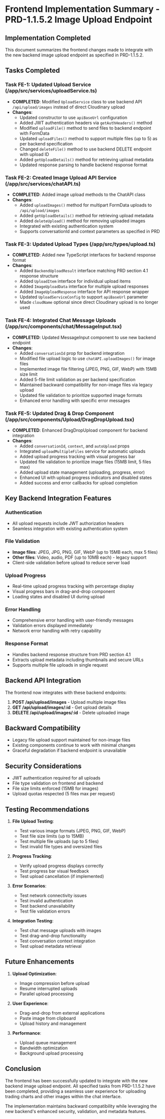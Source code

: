 # Frontend Implementation Summary - PRD-1.1.5.2 Image Upload Endpoint

## Implementation Completed

This document summarizes the frontend changes made to integrate with the new backend image upload endpoint as specified in PRD-1.1.5.2.

## Tasks Completed

### Task FE-1: Updated Upload Service (/app/src/services/uploadService.ts)
- **COMPLETED**: Modified `UploadService` class to use backend API `/api/upload/images` instead of direct Cloudinary upload
- **Changes**:
  - Updated constructor to use `apiBaseUrl` configuration
  - Added JWT authentication headers via `getAuthHeaders()` method
  - Modified `uploadFile()` method to send files to backend endpoint with FormData
  - Updated `uploadFiles()` method to support multiple files (up to 5) as per backend specification
  - Changed `deleteFile()` method to use backend DELETE endpoint with upload ID
  - Added `getUploadDetails()` method for retrieving upload metadata
  - Updated response parsing to handle backend response format

### Task FE-2: Created Image Upload API Service (/app/src/services/chatAPI.ts)
- **COMPLETED**: Added image upload methods to the ChatAPI class
- **Changes**:
  - Added `uploadImages()` method for multipart FormData uploads to `/api/upload/images`
  - Added `getUploadDetails()` method for retrieving upload metadata
  - Added `deleteUpload()` method for removing uploaded images
  - Integrated with existing authentication system
  - Supports conversationId and context parameters as specified in PRD

### Task FE-3: Updated Upload Types (/app/src/types/upload.ts)
- **COMPLETED**: Added new TypeScript interfaces for backend response format
- **Changes**:
  - Added `BackendUploadResult` interface matching PRD section 4.1 response structure
  - Added `UploadItem` interface for individual upload items
  - Added `ImageUploadData` interface for multiple upload responses
  - Added `ImageUploadResponse` interface for API response wrapper
  - Updated `UploadServiceConfig` to support `apiBaseUrl` parameter
  - Made `cloudName` optional since direct Cloudinary upload is no longer used

### Task FE-4: Integrated Chat Message Uploads (/app/src/components/chat/MessageInput.tsx)
- **COMPLETED**: Updated MessageInput component to use new backend endpoint
- **Changes**:
  - Added `conversationId` prop for backend integration
  - Modified file upload logic to use `chatAPI.uploadImages()` for image files
  - Implemented image file filtering (JPEG, PNG, GIF, WebP) with 15MB size limit
  - Added 5-file limit validation as per backend specification
  - Maintained backward compatibility for non-image files via legacy upload
  - Updated file validation to prioritize supported image formats
  - Enhanced error handling with specific error messages

### Task FE-5: Updated Drag & Drop Component (/app/src/components/Upload/DragDropUpload.tsx)
- **COMPLETED**: Enhanced DragDropUpload component for backend integration
- **Changes**:
  - Added `conversationId`, `context`, and `autoUpload` props
  - Integrated `uploadMultipleFiles` service for automatic uploads
  - Added upload progress tracking with visual progress bar
  - Updated file validation to prioritize image files (15MB limit, 5 files max)
  - Added upload state management (uploading, progress, error)
  - Enhanced UI with upload progress indicators and disabled states
  - Added success and error callbacks for upload completion

## Key Backend Integration Features

### Authentication
- All upload requests include JWT authorization headers
- Seamless integration with existing authentication system

### File Validation
- **Image files**: JPEG, JPG, PNG, GIF, WebP (up to 15MB each, max 5 files)
- **Other files**: Video, audio, PDF (up to 10MB each) - legacy support
- Client-side validation before upload to reduce server load

### Upload Progress
- Real-time upload progress tracking with percentage display
- Visual progress bars in drag-and-drop component
- Loading states and disabled UI during upload

### Error Handling
- Comprehensive error handling with user-friendly messages
- Validation errors displayed immediately
- Network error handling with retry capability

### Response Format
- Handles backend response structure from PRD section 4.1
- Extracts upload metadata including thumbnails and secure URLs
- Supports multiple file uploads in single request

## Backend API Integration

The frontend now integrates with these backend endpoints:

1. **POST /api/upload/images** - Upload multiple image files
2. **GET /api/upload/images/:id** - Get upload details  
3. **DELETE /api/upload/images/:id** - Delete uploaded image

## Backward Compatibility

- Legacy file upload support maintained for non-image files
- Existing components continue to work with minimal changes
- Graceful degradation if backend endpoint is unavailable

## Security Considerations

- JWT authentication required for all uploads
- File type validation on frontend and backend
- File size limits enforced (15MB for images)
- Upload quotas respected (5 files max per request)

## Testing Recommendations

1. **File Upload Testing**:
   - Test various image formats (JPEG, PNG, GIF, WebP)
   - Test file size limits (up to 15MB)
   - Test multiple file uploads (up to 5 files)
   - Test invalid file types and oversized files

2. **Progress Tracking**:
   - Verify upload progress displays correctly
   - Test progress bar visual feedback
   - Test upload cancellation (if implemented)

3. **Error Scenarios**:
   - Test network connectivity issues
   - Test invalid authentication
   - Test backend unavailability
   - Test file validation errors

4. **Integration Testing**:
   - Test chat message uploads with images
   - Test drag-and-drop functionality
   - Test conversation context integration
   - Test upload metadata retrieval

## Future Enhancements

1. **Upload Optimization**:
   - Image compression before upload
   - Resume interrupted uploads
   - Parallel upload processing

2. **User Experience**:
   - Drag-and-drop from external applications
   - Paste image from clipboard
   - Upload history and management

3. **Performance**:
   - Upload queue management
   - Bandwidth optimization
   - Background upload processing

## Conclusion

The frontend has been successfully updated to integrate with the new backend image upload endpoint. All specified tasks from PRD-1.1.5.2 have been completed, providing a seamless user experience for uploading trading charts and other images within the chat interface.

The implementation maintains backward compatibility while leveraging the new backend's enhanced security, validation, and metadata features.